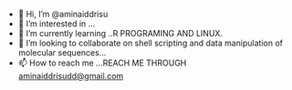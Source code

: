 - 👋 Hi, I’m @aminaiddrisu
- 👀 I’m interested in ...
- 🌱 I’m currently learning ..R PROGRAMING AND LINUX.
- 💞️ I’m looking to collaborate on shell scripting and data manipulation of molecular sequences...
- 📫 How to reach me ...REACH ME THROUGH aminaiddrisudd@gmail.com

<!---
aminaiddrisu/aminaiddrisu is a ✨ special ✨ repository because its `README.md` (this file) appears on your GitHub profile.
You can click the Preview link to take a look at your changes.
--->
